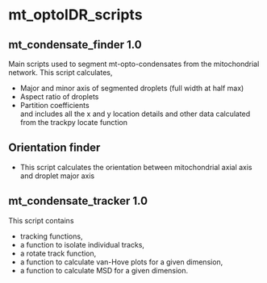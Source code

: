 # mt_optoIDR_scripts
## mt_condensate_finder 1.0
Main scripts used to segment mt-opto-condensates from the mitochondrial network. 
This script calculates,   
* Major and minor axis of segmented droplets (full width at half max)   
* Aspect ratio of droplets   
* Partition coefficients    
and includes all the x and y location details and other data calculated from the trackpy locate function 


## Orientation finder
* This script calculates the orientation between mitochondrial axial axis and droplet major axis

## mt_condensate_tracker 1.0
This script contains  
* tracking functions,  
* a function to isolate individual tracks,   
* a rotate track function,   
* a function to calculate van-Hove plots for a given dimension,   
* a function to calculate MSD for a given dimension.   
